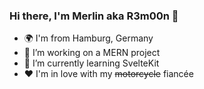 ### Hi there, I'm Merlin aka R3m00n 👋

- 🌍 I'm from Hamburg, Germany
- 🔭 I’m working on a MERN project
- 🌱 I’m currently learning SvelteKit
- ❤ I'm in love with my ~~motorcycle~~ fiancée 
